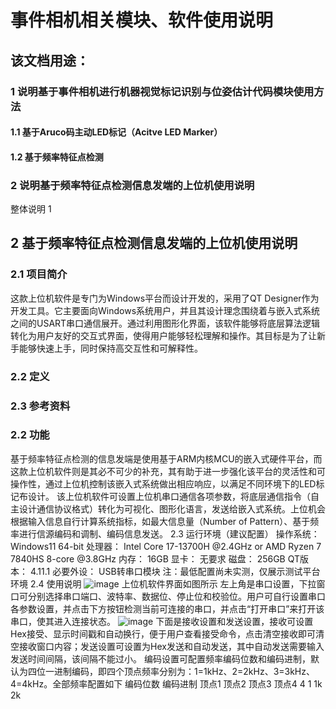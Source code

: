 # 事件相机相关模块、软件使用说明

## 该文档用途：
### 1 说明基于事件相机进行机器视觉标记识别与位姿估计代码模块使用方法
#### 1.1 基于Aruco码主动LED标记（Acitve LED Marker）
#### 1.2 基于频率特征点检测
### 2 说明基于频率特征点检测信息发端的上位机使用说明

整体说明
1

## 2 基于频率特征点检测信息发端的上位机使用说明
### 2.1 项目简介
  这款上位机软件是专门为Windows平台而设计开发的，采用了QT Designer作为开发工具。它主要面向Windows系统用户，并且其设计理念围绕着与嵌入式系统之间的USART串口通信展开。通过利用图形化界面，该软件能够将底层算法逻辑转化为用户友好的交互式界面，使得用户能够轻松理解和操作。其目标是为了让新手能够快速上手，同时保持高交互性和可解释性。
### 2.2 定义
### 2.3 参考资料
### 2.2 功能
  基于频率特征点检测的信息发端是使用基于ARM内核MCU的嵌入式硬件平台，而这款上位机软件则是其必不可少的补充，其有助于进一步强化该平台的灵活性和可操作性，通过上位机控制该嵌入式系统做出相应响应，以满足不同环境下的LED标记布设计。
  该上位机软件可设置上位机串口通信各项参数，将底层通信指令（自主设计通信协议格式）转化为可视化、图形化语言，发送给嵌入式系统。上位机会根据输入信息自行计算系统指标，如最大信息量（Number of Pattern）、基于频率进行信源编码和调制、编码信息发送。
2.3 运行环境（建议配置）
  操作系统：  Windows11 64-bit
  处理器：    Intel Core 17-13700H @2.4GHz or AMD Ryzen 7 7840HS 8-core @3.8GHz
  内存：      16GB
  显卡：      无要求
  磁盘：      256GB
  QT版本：    4.11.1
  必要外设：  USB转串口模块
注：最低配置尚未实测，仅展示测试平台环境
2.4 使用说明
![image](https://github.com/csqNULL/project_EventCamera/assets/107977229/89d8522a-baf6-42e1-9ff0-cd4851b3d357)
  上位机软件界面如图所示
  左上角是串口设置，下拉窗口可分别选择串口端口、波特率、数据位、停止位和校验位。用户可自行设置串口各参数设置，并点击下方按钮检测当前可连接的串口，并点击“打开串口”来打开该串口，使其进入连接状态。
  ![image](https://github.com/csqNULL/project_EventCamera/assets/107977229/63765b52-c9ef-4a54-b7a8-a00a22619c98)
  下面是接收设置和发送设置，接收可设置Hex接受、显示时间戳和自动换行，便于用户查看接受命令，点击清空接收即可清空接收窗口内容；发送设置可设置为Hex发送和自动发送，其中自动发送需要输入发送时间间隔，该间隔不能过小。
  编码设置可配置频率编码位数和编码进制，默认为四位一进制编码，即四个顶点频率分别为：1=1kHz、2=2kHz、3=3kHz、4=4kHz。全部频率配置如下
  编码位数      编码进制      顶点1      顶点2      顶点3      顶点4
      4            1          1k         2k
